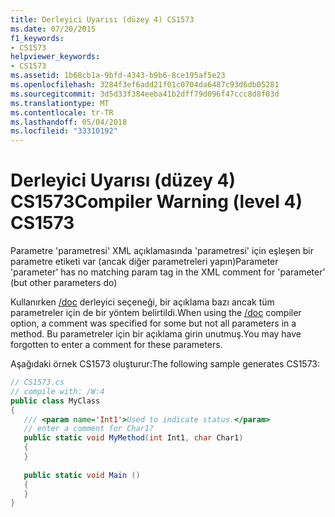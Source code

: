 ```yaml
---
title: Derleyici Uyarısı (düzey 4) CS1573
ms.date: 07/20/2015
f1_keywords:
- CS1573
helpviewer_keywords:
- CS1573
ms.assetid: 1b68cb1a-9bfd-4343-b9b6-8ce195af5e23
ms.openlocfilehash: 3284f3ef6add21f01c0704da6487c93d6db05281
ms.sourcegitcommit: 3d5d33f384eeba41b2dff79d096f47ccc8d8f03d
ms.translationtype: MT
ms.contentlocale: tr-TR
ms.lasthandoff: 05/04/2018
ms.locfileid: "33310192"
---
```

# <a name="compiler-warning-level-4-cs1573"></a><span data-ttu-id="4318b-102">Derleyici Uyarısı (düzey 4) CS1573</span><span class="sxs-lookup"><span data-stu-id="4318b-102">Compiler Warning (level 4) CS1573</span></span>
<span data-ttu-id="4318b-103">Parametre 'parametresi' XML açıklamasında 'parametresi' için eşleşen bir parametre etiketi var (ancak diğer parametreleri yapın)</span><span class="sxs-lookup"><span data-stu-id="4318b-103">Parameter 'parameter' has no matching param tag in the XML comment for 'parameter' (but other parameters do)</span></span>  
  
 <span data-ttu-id="4318b-104">Kullanırken [/doc](../../csharp/language-reference/compiler-options/doc-compiler-option.md) derleyici seçeneği, bir açıklama bazı ancak tüm parametreler için de bir yöntem belirtildi.</span><span class="sxs-lookup"><span data-stu-id="4318b-104">When using the [/doc](../../csharp/language-reference/compiler-options/doc-compiler-option.md) compiler option, a comment was specified for some but not all parameters in a method.</span></span> <span data-ttu-id="4318b-105">Bu parametreler için bir açıklama girin unutmuş.</span><span class="sxs-lookup"><span data-stu-id="4318b-105">You may have forgotten to enter a comment for these parameters.</span></span>  
  
 <span data-ttu-id="4318b-106">Aşağıdaki örnek CS1573 oluşturur:</span><span class="sxs-lookup"><span data-stu-id="4318b-106">The following sample generates CS1573:</span></span>  
  
```csharp  
// CS1573.cs  
// compile with: /W:4  
public class MyClass  
{  
   /// <param name='Int1'>Used to indicate status.</param>  
   // enter a comment for Char1?  
   public static void MyMethod(int Int1, char Char1)  
   {  
   }  
  
   public static void Main ()  
   {  
   }  
}  
```
